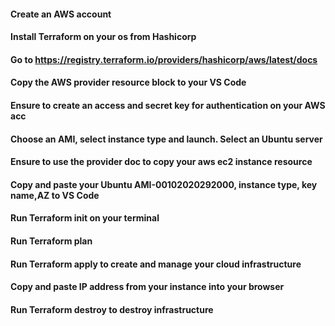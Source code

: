 #### Create an AWS account
#### Install Terraform on your os from Hashicorp
#### Go to https://registry.terraform.io/providers/hashicorp/aws/latest/docs 
#### Copy the AWS provider resource block to your VS Code
#### Ensure to create an access and secret key for authentication on your AWS acc
#### Choose an AMI, select instance type and launch. Select an Ubuntu server
#### Ensure to use the provider doc to copy your aws ec2 instance resource
#### Copy and paste your Ubuntu AMI-00102020292000, instance type, key name,AZ to VS Code
#### Run Terraform init on your terminal
#### Run Terraform plan 
#### Run Terraform apply to create and manage your cloud infrastructure
#### Copy and paste IP address from your instance into your browser
#### Run Terraform destroy to destroy infrastructure




